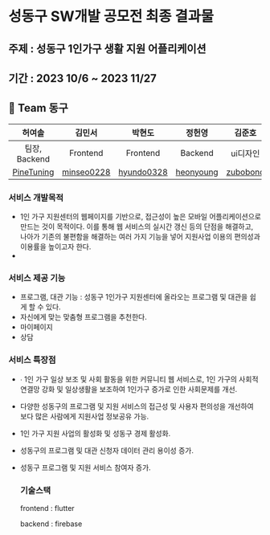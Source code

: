 # 성동구 SW개발 공모전 최종 결과물

## 주제 : 성동구 1인가구 생활 지원 어플리케이션
## 기간 : 2023 10/6 ~ 2023 11/27
## 🦹‍ Team 동구
|허여솔|김민서|박현도|정헌영|김준호|
|:---:|:---:|:---:|:---:|:---:|
|팀장, Backend|Frontend|Frontend|Backend|ui디자인|
|[PineTuning](https://github.com/Pinethanku)|[minseo0228](https://github.com/minseo0228)|[hyundo0328](https://github.com/hyundo0328)|[heonyoung](https://github.com/heonyoung)|[zubobono](https://github.com/zubono)|

### 서비스 개발목적
- 1인 가구 지원센터의 웹페이지를 기반으로, 접근성이 높은 모바일 어플리케이션으로 만드는 것이 목적이다. 이를 통해 웹 서비스의 실시간 갱신 등의 단점을 해결하고, 나아가 기존의 불편함을 해결하는 여러 가지 기능을 넣어 지원사업 이용의 편의성과 이용률을 높이고자 한다.
- 
### 서비스 제공 기능
- 프로그램, 대관 기능 : 성동구 1인가구 지원센터에 올라오는 프로그램 및 대관을 쉽게 할 수 있다.
- 자신에게 맞는 맞춤형 프로그램을 추천한다.
- 마이페이지
- 상담
### 서비스 특장점
- ∙ 1인 가구 일상 보조 및 사회 활동을 위한 커뮤니티 웹 서비스로, 1인 가구의 사회적 연결망 강화 및 일상생활을 보조하여 1인가구 증가로 인한 사회문제를 개선.
- 다양한 성동구의 프로그램 및 지원 서비스의 접근성 및 사용자 편의성을 개선하여 보다 많은 사람에게 지원사업 정보공유 가능.
- 1인 가구 지원 사업의 활성화 및 성동구 경제 활성화.
- 성동구의 프로그램 및 대관 신청자 데이터 관리 용이성 증가.
- 성동구 프로그램 및 지원 서비스 참여자 증가.

  ### 기술스택
  frontend : flutter
  
  backend : firebase

  
